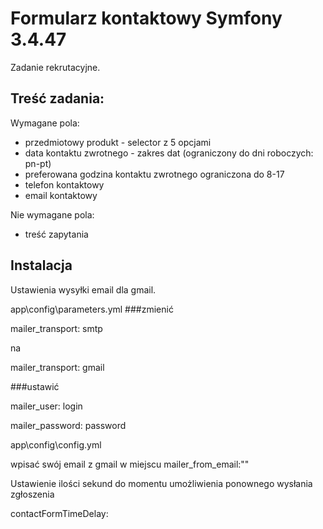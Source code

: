 Formularz kontaktowy Symfony 3.4.47
========================

Zadanie rekrutacyjne.

Treść zadania:
--------
Wymagane pola:
- przedmiotowy produkt - selector z 5 opcjami
- data kontaktu zwrotnego - zakres dat (ograniczony do dni roboczych: pn-pt)
- preferowana godzina kontaktu zwrotnego ograniczona do 8-17
- telefon kontaktowy
- email kontaktowy

Nie wymagane pola:
- treść zapytania

## Instalacja
Ustawienia wysyłki email dla gmail.

app\config\parameters.yml
###zmienić

mailer_transport: smtp

na

mailer_transport: gmail

###ustawić

mailer_user: login

mailer_password: password

app\config\config.yml

wpisać swój email z gmail w miejscu mailer_from_email:""

Ustawienie ilości sekund do momentu umożliwienia ponownego wysłania zgłoszenia

contactFormTimeDelay:
